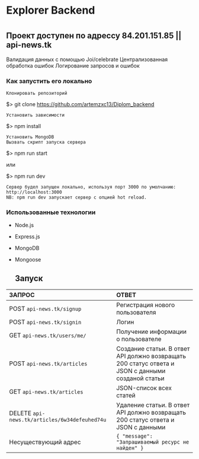 # Explorer Backend
# 

## Проект доступен по адрессу 84.201.151.85 || api-news.tk
Валидация данных с помощью Joi/celebrate
Централизованная обработка ошибок
Логирование запросов и ошибок

### Как запустить его локально

    Клонировать репозиторий

$> git clone https://github.com/artemzxc13/Diplom_backend

    Установить зависимости

$> npm install

    Установить MongoDB 
    Вызвать скрипт запуска сервера

$> npm run start

или

$> npm run dev

    Сервер будел запущен локально, используя порт 3000 по умолчанию: http://localhost:3000
    NB: npm run dev запускает сервер с опцией hot reload.

 ### Использованные технологии
+ Node.js
+ Express.js
+ MongoDB
+ Mongoose
 
  ## Запуск
| ЗАПРОС | ОТВЕТ | 
| :---         |     :---       |  
| POST `api-news.tk/signup`   | Регистрация нового пользователя     |
| POST `api-news.tk/signin`   | Логин     |
| GET `api-news.tk/users/me/`   | Получение информации о пользователе   |
| POST `api-news.tk/articles`     | Создание статьи. В ответ API должно возвращать 200 статус ответа и JSON с данными созданой cтатьи       | 
| GET `api-news.tk/articles`      | JSON-список всех статей    |
| DELETE `api-news.tk/articles/6w34defeuhed74u`     | Удаление статьи. В ответ API должно возвращать 200 статус ответа и JSON с данными       | 
| Несуществующий адрес     | `{ "message": "Запрашиваемый ресурс не найден" }`       | 
